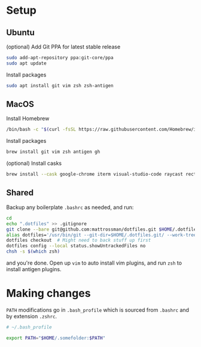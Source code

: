 # Setup

## Ubuntu

(optional) Add Git PPA for latest stable release

```bash
sudo add-apt-repository ppa:git-core/ppa
sudo apt update
```

Install packages

```bash
sudo apt install git vim zsh zsh-antigen
```

## MacOS

Install Homebrew

```bash
/bin/bash -c "$(curl -fsSL https://raw.githubusercontent.com/Homebrew/install/HEAD/install.sh)"
```

Install packages

```bash
brew install git vim zsh antigen gh
```

(optional) Install casks

```bash
brew install --cask google-chrome iterm visual-studio-code raycast rectangle bartender cleanshot spotify
```

## Shared

Backup any boilerplate `.bashrc` as needed, and run:

```bash
cd
echo ".dotfiles" >> .gitignore
git clone --bare git@github.com:mattrossman/dotfiles.git $HOME/.dotfiles.git
alias dotfiles='/usr/bin/git --git-dir=$HOME/.dotfiles.git/ --work-tree=$HOME'
dotfiles checkout  # Might need to back stuff up first
dotfiles config --local status.showUntrackedFiles no
chsh -s $(which zsh)
```
and you're done. Open up `vim` to auto install vim plugins, and run `zsh` to install antigen plugins.

# Making changes

`PATH` modifications go in `.bash_profile` which is sourced from `.bashrc` and by extension `.zshrc`.

```bash
# ~/.bash_profile

export PATH="$HOME/.somefolder:$PATH"
```
